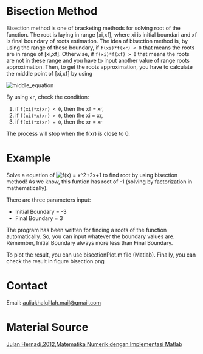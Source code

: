 # Bisection Method
Bisection method is one of bracketing methods for solving root of the function. The root is laying in range [xi,xf], where xi is initial boundari and xf is final boundary of roots estimation. The idea of bisection method is, by using the range of these boundary, if `f(xi)*f(xr) < 0` that means the roots are in range of [xi,xf]. Otherwise, if `f(xi)*f(xf) > 0` that means the roots are not in these range and you have to input another value of range roots approximation. Then, to get the roots approximation, you have to calculate the middle point of [xi,xf] by using

![middle_equation](https://i.upmath.me/svg/xr%20%3D%20%7B(x_i%2Bx_f)%5Cover2%7D)

By using `xr`, check the condition:

1. if `f(xi)*x(xr) < 0`, then the xf = xr,
2. if `f(xi)*x(xr) > 0`, then the xi = xr,
3. if `f(xi)*x(xr) = 0`, then the xr = xr

The process will stop when the f(xr) is close to 0.
# Example
Solve a equation of ![f(x) = x^2+2x+1](https://i.upmath.me/svg/f(x)%20%3D%20x%5E2%2B2x%2B1) to find root by using bisection method! As we know, this funtion has root of -1 (solving by factorization in mathematically). 

There are three parameters input:
 - Initial Boundary = -3
 - Final Boundary = 3

The program has been written for finding a roots of the function automatically. So, you can input whatever the boundary values are. Remember, Initial Boundary always more less than Final Boundary.

To plot the result, you can use bisectionPlot.m file (Matlab). Finally, you can check the result in figure bisection.png 
# Contact
Email: auliakhalqillah.mail@gmail.com
# Material Source
[Julan Hernadi,2012,Matematika Numerik dengan Implementasi Matlab](http://andipublisher.com/produk-1012004497-matematika-numerik-dengan-implementasi-m.html)
